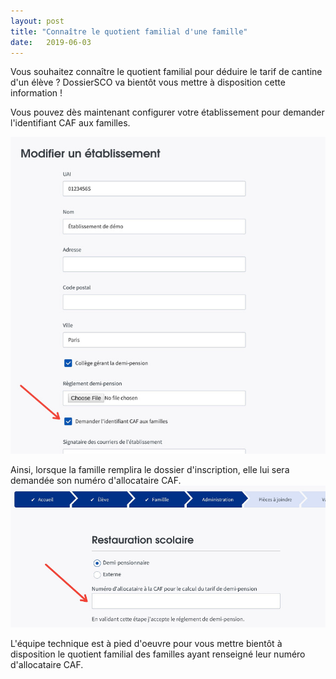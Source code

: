 ```yaml
---
layout: post
title: "Connaître le quotient familial d'une famille"
date:   2019-06-03
---
```


Vous souhaitez connaître le quotient familial pour déduire le tarif de cantine d'un élève ? DossierSCO va bientôt vous mettre à disposition cette information !

Vous pouvez dès maintenant configurer votre établissement pour demander l'identifiant CAF aux familles.

![Vue agent](/assets/images/modif-etablissement.jpg)

Ainsi, lorsque la famille remplira le dossier d'inscription, elle lui sera demandée son numéro d'allocataire CAF.
![Vue famille](/assets/images/allocataire-caf.jpg)

L'équipe technique est à pied d'oeuvre pour vous mettre bientôt à disposition le quotient familial des familles ayant renseigné leur numéro d'allocataire CAF.

